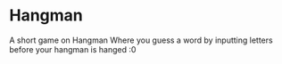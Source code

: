 # Hangman
A short game on Hangman
Where you guess a word by inputting letters before your hangman is hanged :0
